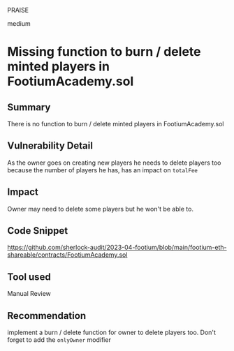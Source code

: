 PRAISE

medium

# Missing function to burn / delete minted players in FootiumAcademy.sol

## Summary
There is no function to burn / delete minted players in FootiumAcademy.sol

## Vulnerability Detail
As the owner goes on creating new players he needs to delete players too because the number of players he has, has an impact on `totalFee`

## Impact
Owner may need to delete some players but he won't be able to.

## Code Snippet
https://github.com/sherlock-audit/2023-04-footium/blob/main/footium-eth-shareable/contracts/FootiumAcademy.sol
## Tool used

Manual Review

## Recommendation
implement a burn / delete function for owner to delete players too. Don't forget to add the `onlyOwner` modifier